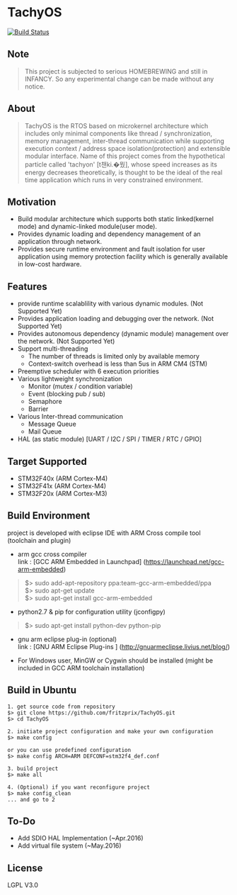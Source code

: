 # TachyOS 
[![Build Status](https://drone.io/github.com/fritzprix/tachyos/status.png)](https://drone.io/github.com/fritzprix/tachyos/latest)

## Note 
> This project is subjected to serious HOMEBREWING and still in INFANCY. So any experimental change can be made without any notice.  

## About
> TachyOS is the RTOS based on microkernel architecture which includes only minimal components like thread / synchronization, memory management, inter-thread communication while supporting execution context / address space isolation(protection) and extensible modular interface. Name of this project comes from the hypothetical particle called 'tachyon' [t챈ki.�뭤], whose speed increases as its energy decreases theoretically, is thought to be the ideal of the real time application which runs in very constrained environment. 

## Motivation   
+ Build modular architecture which supports both static linked(kernel mode) and dynamic-linked module(user mode).
+ Provides dynamic loading and dependency management of an application through network.
+ Provides secure runtime environment and fault isolation for user application using memory protection facility which is generally available in low-cost hardware.

## Features
 + provide runtime scalablility with various dynamic modules. (Not Supported Yet)
 + Provides application loading and debugging over the network. (Not Supported Yet)
 + Provides autonomous dependency (dynamic module) management over the network. (Not Supported Yet)
 + Support multi-threading 
    + The number of threads is limited only by available memory
    + Context-switch overhead is less than 5us in ARM CM4 (STM)
 + Preemptive scheduler with 6 execution priorities  
 + Various lightweight synchronization 
    + Monitor (mutex / condition variable)
    + Event (blocking pub / sub)  
    + Semaphore  
    + Barrier
 + Various Inter-thread communication 
    + Message Queue  
    + Mail Queue  
+ HAL (as static module) [UART / I2C / SPI / TIMER / RTC / GPIO]  

## Target Supported  
 + STM32F40x (ARM Cortex-M4)   
 + STM32F41x (ARM Cortex-M4)   
 + STM32F20x (ARM Cortex-M3)    

## Build Environment   
 project is developed with eclipse IDE with ARM Cross compile tool (toolchain and plugin)
 + arm gcc cross compiler     
   link : [GCC ARM Embedded in Launchpad] (https://launchpad.net/gcc-arm-embedded)   

> $> sudo add-apt-repository ppa:team-gcc-arm-embedded/ppa  
> $> sudo apt-get update   
> $> sudo apt-get install gcc-arm-embedded        
    
+ python2.7 & pip for configuration utility (jconfigpy)    

> $> sudo apt-get install python-dev python-pip  

+ gnu arm eclipse plug-in   (optional)    
   link : [GNU ARM Eclipse Plug-ins ] (http://gnuarmeclipse.livius.net/blog/)       
    
+ For Windows user, MinGW or Cygwin should be installed (might be included in GCC ARM toolchain installation)         

## Build in Ubuntu
    1. get source code from repository
    $> git clone https://github.com/fritzprix/TachyOS.git
    $> cd TachyOS
    
    2. initiate project configuration and make your own configuration
    $> make config
    
    or you can use predefined configuration
    $> make config ARCH=ARM DEFCONF=stm32f4_def.conf
    
    3. build project
    $> make all
    
    4. (Optional) if you want reconfigure project
    $> make config_clean
    ... and go to 2

## To-Do
 + Add SDIO HAL Implementation (~Apr.2016)
 + Add virtual file system   (~May.2016)
 
## License 
 LGPL V3.0 









